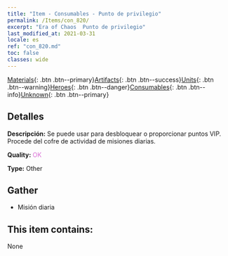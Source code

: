 ```yaml
---
title: "Item - Consumables - Punto de privilegio"
permalink: /Items/con_820/
excerpt: "Era of Chaos  Punto de privilegio"
last_modified_at: 2021-03-31
locale: es
ref: "con_820.md"
toc: false
classes: wide
---
```

 [Materials](/es/Items/){: .btn .btn--primary}[Artifacts](/es/Items/Artifacts/){: .btn .btn--success}[Units](/es/Items/Units/){: .btn .btn--warning}[Heroes](/es/Items/Heroes/){: .btn .btn--danger}[Consumables](/es/Items/Consumables/){: .btn .btn--info}[Unknown](/es/Items/Unknown/){: .btn .btn--primary}

## Detalles
 **Descripción:** Se puede usar para desbloquear o proporcionar puntos VIP. Procede del cofre de actividad de misiones diarias.

 **Quality:** <span style="color: #DA70D6">OK</span>

 **Type:** Other

## Gather

*    Misión diaria 

## This item contains:

  None

